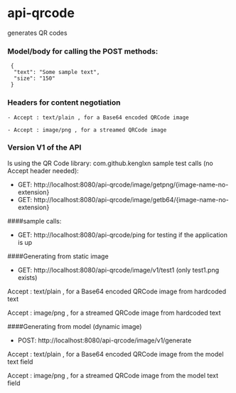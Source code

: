 # api-qrcode
generates QR codes

### Model/body for calling the POST methods: 
     {
      "text": "Some sample text",
      "size": "150"
     }

### Headers for content negotiation
`- Accept : text/plain , for a Base64 encoded QRCode image`

`- Accept : image/png , for a streamed QRCode image`


### Version V1 of the API 
Is using the QR Code library: com.github.kenglxn
sample test calls (no Accept header needed):
- GET: http://localhost:8080/api-qrcode/image/getpng/{image-name-no-extension}
- GET: http://localhost:8080/api-qrcode/image/getb64/{image-name-no-extension}

####sample calls: 
- GET: http://localhost:8080/api-qrcode/ping
	for testing if the application is up

####Generating from static image
- GET: http://localhost:8080/api-qrcode/image/v1/test1 (only test1.png exists)

Accept : text/plain , for a Base64 encoded QRCode image from hardcoded text

Accept : image/png , for a streamed QRCode image from hardcoded text

####Generating from model (dynamic image)
- POST: http://localhost:8080/api-qrcode/image/v1/generate

Accept : text/plain , for a Base64 encoded QRCode image from the model text field

Accept : image/png , for a streamed QRCode image from the model text field


